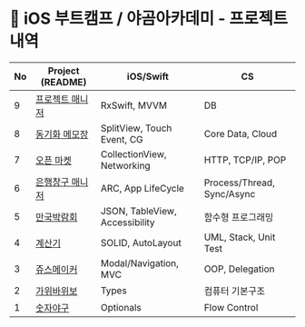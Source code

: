 # 🍎 iOS 부트캠프 / 야곰아카데미 - 프로젝트 내역
  |No|Project (README)|iOS/Swift|CS|
  |-|-|-|-|
  |9|[프로젝트 매니저](https://github.com/just1103/ios-project-manager/tree/step2-2Rx)|RxSwift, MVVM|DB|
  |8|[동기화 메모장](https://github.com/just1103/ios-cloud-notes/tree/step3)|SplitView, Touch Event, CG|Core Data, Cloud| 
  |7|[오픈 마켓](https://github.com/just1103/ios-open-market)|CollectionView, Networking|HTTP, TCP/IP, POP|
  |6|[은행창구 매니저](https://github.com/just1103/ios-bank-manager/tree/step3)|ARC, App LifeCycle|Process/Thread, Sync/Async|
  |5|[만국박람회](https://github.com/just1103/ios-exposition-universelle)|JSON, TableView, Accessibility|함수형 프로그래밍|
  |4|[계산기](https://github.com/just1103/ios-calculator-app/tree/step3)|SOLID, AutoLayout|UML, Stack, Unit Test|
  |3|[쥬스메이커](https://github.com/just1103/ios-juice-maker)|Modal/Navigation, MVC|OOP, Delegation|
  |2|[가위바위보](https://github.com/just1103/ios-rock-paper-scissors)|Types|컴퓨터 기본구조|
  |1|[숫자야구](https://github.com/just1103/ios-number-baseball)|Optionals|Flow Control|
